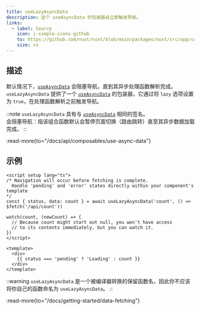 ```yaml
---
title: useLazyAsyncData
description: 这个 useAsyncData 的包装器会立即触发导航。
links:
  - label: Source
    icon: i-simple-icons-github
    to: https://github.com/nuxt/nuxt/blob/main/packages/nuxt/src/app/composables/asyncData.ts
    size: xs
---
```


## 描述

默认情况下，[`useAsyncData`](/docs/api/composables/use-async-data) 会阻塞导航，直到其异步处理函数解析完成。`useLazyAsyncData` 提供了一个 [`useAsyncData`](/docs/api/composables/use-async-data) 的包装器，它通过将 `lazy` 选项设置为 `true`，在处理函数解析之前触发导航。

::note
`useLazyAsyncData` 具有与 [`useAsyncData`](/docs/api/composables/use-async-data) 相同的签名。
<br>
会阻塞导航：指该组合函数默认会暂停页面切换（路由跳转）直至其异步数据加载完成。
::

:read-more{to="/docs/api/composables/use-async-data"}

## 示例

```vue [pages/index.vue]
<script setup lang="ts">
/* Navigation will occur before fetching is complete.
  Handle 'pending' and 'error' states directly within your component's template
*/
const { status, data: count } = await useLazyAsyncData('count', () => $fetch('/api/count'))

watch(count, (newCount) => {
  // Because count might start out null, you won't have access
  // to its contents immediately, but you can watch it.
})
</script>

<template>
  <div>
    {{ status === 'pending' ? 'Loading' : count }}
  </div>
</template>
```

::warning
`useLazyAsyncData` 是一个被编译器转换的保留函数名，因此你不应该将你自己的函数命名为 `useLazyAsyncData`。
::

:read-more{to="/docs/getting-started/data-fetching"}

